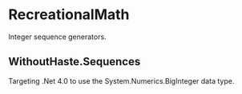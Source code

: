 # RecreationalMath

Integer sequence generators.

## WithoutHaste.Sequences

Targeting .Net 4.0 to use the System.Numerics.BigInteger data type.
